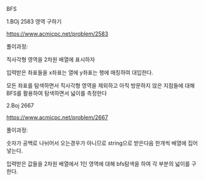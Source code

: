 BFS

1.BOj 2583 영역 구하기

https://www.acmicpc.net/problem/2583

풀이과정:

직사각형 영역을 2차원 배열에 표시하자

입력받은 좌표들을 x좌표는 열에 y좌표는 행에 매칭하여 대입한다.

모든 좌표를 탐색하면서 직사각형 영역을 제외하고 아직 방문하지 않은 지점들에 대해 BFS를 활용하여 탐색하면서 넓이를 측정한다

2.Boj 2667

https://www.acmicpc.net/problem/2667

풀이과정:

숫자가 공백로 나뉘어서 오는경우가 아니므로 string으로 받은다음 한개씩 배열에 집어넣는다.

입력받은 값들을  2차원 배열에서 1인 영역에 대해 bfs탐색을 하여 각 부분의 넓이를 구한다.  
   
